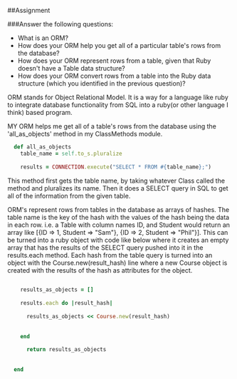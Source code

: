 ##Assignment

###Answer the following questions:

- What is an ORM?
- How does your ORM help you get all of a particular table's rows from the database?
- How does your ORM represent rows from a table, given that Ruby doesn't have a Table data structure?
- How does your ORM convert rows from a table into the Ruby data structure (which you identified in the previous question)?


ORM stands for Object Relational Model.  It is a way for a language like ruby to integrate database functionality from SQL into a ruby(or other language I think) based program.

MY ORM helps me get all of a table's rows from the database using the 'all_as_objects' method in my ClassMethods module.

```ruby
  def all_as_objects
    table_name = self.to_s.pluralize
      
    results = CONNECTION.execute("SELECT * FROM #{table_name};")
```
This method first gets the table name, by taking whatever Class called the method and pluralizes its name.  Then it does a SELECT query in SQL to get all of the information from the given table.  


ORM's represent rows from tables in the database as arrays of hashes.  The table name is the key of the hash with the values of the hash being the data in each row. i.e. a Table with column names ID, and Student would return an array like [{ID => 1, Student => "Sam"}, {ID => 2, Student => "Phil"}].  This can be turned into a ruby object with code like below where it creates an empty array that has the results of the SELECT query pushed into it in the results.each method.  Each hash from the table query is turned into an object with the Course.new(result_hash) line where a new Course object is created with the results of the hash as attributes for the object.

```ruby
  
    results_as_objects = []
    
    results.each do |result_hash|
    
      results_as_objects << Course.new(result_hash)
   
    
    end
    
      return results_as_objects
    
    
  end

```




